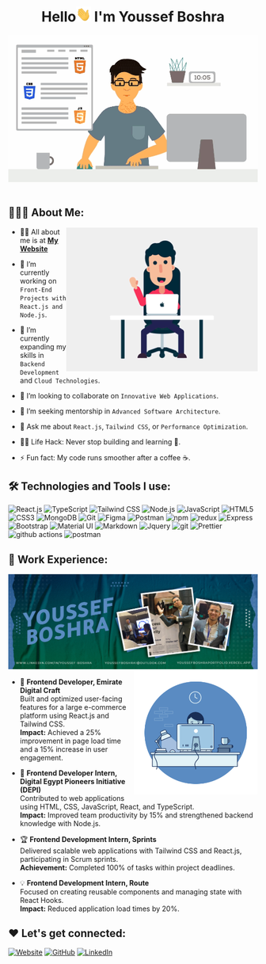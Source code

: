 <h1 align="center">Hello<img src="https://raw.githubusercontent.com/ABSphreak/ABSphreak/master/gifs/Hi.gif" width="30px" height="30px"> I'm Youssef Boshra</h1>

<div align="center">
  <img src ="./front-end-development.gif" />
</div>

<br/>

## 👨🏻‍💻 About Me:

<img src="./introduction.gif" height="290px" align="right" />

- 🙋‍♂️ All about me is at **[My Website](https://youssefboshraportfolio.vercel.app/)**

- 🔭 I’m currently working on `Front-End Projects with React.js and Node.js`.

- 🌱 I’m currently expanding my skills in `Backend Development` and `Cloud Technologies`.

- 👯 I’m looking to collaborate on `Innovative Web Applications`.

- 🤔 I’m seeking mentorship in `Advanced Software Architecture`.

- 💬 Ask me about `React.js`, `Tailwind CSS`, or `Performance Optimization`.

- 👨‍💻 Life Hack: Never stop building and learning 🚀.

- ⚡ Fun fact: My code runs smoother after a coffee ☕.

## 🛠️ Technologies and Tools I use:

<p>
<img alt="React.js" src="https://img.shields.io/badge/React.js-20232A?style=for-the-badge&logo=react&logoColor=61DAFB" height="25px"/>
<img alt="TypeScript" src="https://img.shields.io/badge/TypeScript-007ACC?style=for-the-badge&logo=typescript&logoColor=white" height="25px"/>
<img alt="Tailwind CSS" src="https://img.shields.io/badge/Tailwind_CSS-38B2AC?style=for-the-badge&logo=tailwind-css&logoColor=white" height="25px"/>
<img alt="Node.js" src="https://img.shields.io/badge/Node.js-43853D?style=for-the-badge&logo=node.js&logoColor=white" height="25px"/>
<img alt="JavaScript" src="https://img.shields.io/badge/JavaScript-F7DF1E?style=for-the-badge&logo=javascript&logoColor=black" height="25px"/>
<img alt="HTML5" src="https://img.shields.io/badge/HTML5-E34F26?style=for-the-badge&logo=html5&logoColor=white" height="25px"/>
<img alt="CSS3" src="https://img.shields.io/badge/CSS3-1572B6?style=for-the-badge&logo=css3&logoColor=white" height="25px"/>
<img alt="MongoDB" src="https://img.shields.io/badge/MongoDB-47A248?style=for-the-badge&logo=mongodb&logoColor=white" height="25px"/>
<img alt="Git" src="https://img.shields.io/badge/Git-F05032?style=for-the-badge&logo=git&logoColor=white" height="25px"/>
<img alt="Figma" src="https://img.shields.io/badge/Figma-F24E1E?style=for-the-badge&logo=figma&logoColor=white" height="25px"/>
<img alt="Postman" src="https://img.shields.io/badge/Postman-FF6C37?style=for-the-badge&logo=postman&logoColor=white" height="25px"/>
<img alt="npm" src="https://img.shields.io/badge/NPM-%23000000.svg?style=for-the-badge&logo=npm&logoColor=white" height="25px"/>
<img alt="redux" src="https://img.shields.io/badge/-Redux-764ABC?style=flat-square&logo=redux&logoColor=white" height="25px"/>
 <img alt="Express" src="https://img.shields.io/badge/express.js-%23404d59.svg?style=for-the-badge&logo=express&logoColor=%2361DAFB" height="25px"/>
<img alt="Bootstrap" src="https://img.shields.io/badge/Bootstrap-563D7C?style=for-the-badge&logo=bootstrap&logoColor=white" height="25px"/>
<img alt="Material UI" src="https://img.shields.io/badge/Material--UI-0081CB?style=for-the-badge&logo=material-ui&logoColor=white" height="25px"/>
<img alt="Markdown" src="https://img.shields.io/badge/Markdown-000000?style=for-the-badge&logo=markdown&logoColor=white"  height="25px"/>
<img alt="Jquery" src="https://img.shields.io/badge/jquery-%230769AD.svg?style=for-the-badge&logo=jquery&logoColor=white" height="25px"/>
<img alt="git" src="https://img.shields.io/badge/-Git-F05032?style=flat-square&logo=git&logoColor=white" height="25px"/>
<img alt="Prettier" src="https://img.shields.io/badge/-Prettier-F7B93E?style=flat-square&logo=prettier&logoColor=white" height="25px"/>
 <img alt="github actions" src="https://img.shields.io/badge/-Github_Actions-2088FF?style=flat-square&logo=github-actions&logoColor=white" height="25px"/>
 <img alt="postman" src="https://img.shields.io/badge/-Postman-00C7B7?style=flat-square&logo=postman&logoColor=white" height="25px"/>

</p>

## 💼 Work Experience:

<div align="center">
  <img src ="./bg.jpg" />
</div>

<img src="./work.gif" height="250px" align="right" />

- 🚀 **Frontend Developer, Emirate Digital Craft**  
  Built and optimized user-facing features for a large e-commerce platform using React.js and Tailwind CSS.  
  **Impact:** Achieved a 25% improvement in page load time and a 15% increase in user engagement.

- 🌟 **Frontend Developer Intern, Digital Egypt Pioneers Initiative (DEPI)**  
  Contributed to web applications using HTML, CSS, JavaScript, React, and TypeScript.  
  **Impact:** Improved team productivity by 15% and strengthened backend knowledge with Node.js.

- 🏆 **Frontend Development Intern, Sprints**  
  Delivered scalable web applications with Tailwind CSS and React.js, participating in Scrum sprints.  
  **Achievement:** Completed 100% of tasks within project deadlines.

- 💡 **Frontend Development Intern, Route**  
  Focused on creating reusable components and managing state with React Hooks.  
  **Impact:** Reduced application load times by 20%.

## ❤️ Let's get connected:

<p>
<a href="https://youssefboshraportfolio.vercel.app/" target="_blank"><img alt="Website" src="https://img.shields.io/badge/Website-9146FF.svg?style=for-the-badge&logo=appveyor&logoColor=white" height="30px" /></a>
<a href="https://github.com/JouBoshra" target="_blank"><img alt="GitHub" src="https://img.shields.io/badge/GitHub-100000?style=for-the-badge&logo=github&logoColor=white" height="30px" /></a>
<a href="https://linkedin.com/in/youssef-boshra" target="_blank"><img alt="LinkedIn" src="https://img.shields.io/badge/LinkedIn-0077B5.svg?style=for-the-badge&logo=linkedin&logoColor=white" height="30px" /></a>
</p>
